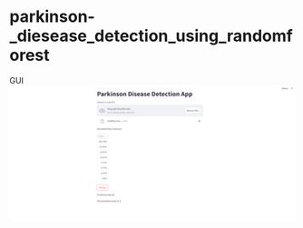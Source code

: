 # parkinson-_diesease_detection_using_randomforest
GUI 
![GUI](https://github.com/Goutammeena03/parkinson-_diesease_detection_using_randomforest/blob/main/Screenshot%202023-12-07%20001139.png)
